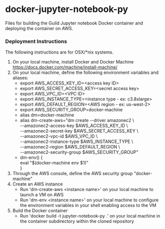 # docker-jupyter-notebook-py
Files for building the Guild Jupyter notebook Docker container and deploying the container on AWS. 

### Deployment Instructions
The following instructions are for OSX/*nix systems.  

1. On your local machine, install Docker and Docker Machine https://docs.docker.com/machine/install-machine/  
2. On your local machine, define the following environment variables and aliases:  
   * export AWS_ACCESS_KEY_ID=\<access key ID\>  
   * export AWS_SECRET_ACCESS_KEY=\<secret access key\>  
   * export AWS_VPC_ID=\<VPC ID\>  
   * export AWS_INSTANCE_TYPE=\<instance type - ex: c3.8xlarge\>  
   * export AWS_DEFAULT_REGION=\<AWS region - ex: us-west-2\>  
   * export AWS_SECURITY_GROUP=docker-machine  
   * alias dm=docker-machine  
   * alias dm-create-aws="dm create --driver amazonec2 \  
                               --amazonec2-access-key $AWS_ACCESS_KEY_ID \  
                               --amazonec2-secret-key $AWS_SECRET_ACCESS_KEY \  
                               --amazonec2-vpc-id $AWS_VPC_ID \  
                               --amazonec2-instance-type $AWS_INSTANCE_TYPE \  
                               --amazonec2-region $AWS_DEFAULT_REGION \  
                               --amazonec2-security-group $AWS_SECURITY_GROUP"
   * dm-env() {  
         eval "$(docker-machine env $1)"  
     }  
3. Through the AWS console, define the AWS security group "docker-machine"  
4. Create an AWS instance
   * Run 'dm-create-aws \<instance name\>' on your local machine to launch a VM on AWS  
   * Run 'dm-env \<instance name\>' on your local machine to configure the environment variables in your shell enabling access to the VM  
5. Build the Docker container  
   * Run 'docker build -t jupyter-notebook-py .' on your local machine in the container subdirectory within the cloned repository  
